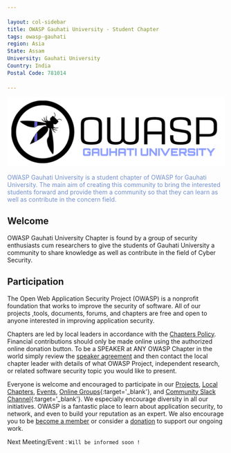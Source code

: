 ```yaml
---

layout: col-sidebar
title: OWASP Gauhati University - Student Chapter
tags: owasp-gauhati
region: Asia
State: Assam
University: Gauhati University
Country: India
Postal Code: 781014

---
```



![OWASP www-chapter-owasp-gauhati-university](assets/images/OWASP_GU.png
"OWASP Gauhati University Chapter")

<div style='color:#728FCE;'>

OWASP Gauhati University is a student chapter of OWASP for Gauhati University. The main aim of creating this community to bring the interested students forward and provide them a community so that they can learn as well as contribute in the concern field.


</div>

## Welcome
OWASP Gauhati University Chapter is found by a group of security enthusiasts cum researchers to give the students of Gauhati University a community to share knowledge as well as contribute in the field of Cyber Security.

## Participation
The Open Web Application Security Project (OWASP) is a nonprofit foundation that works to improve the security of software. All of our projects ,tools, documents, forums, and chapters are free and open to anyone interested in improving application security. 

Chapters are led by local leaders in accordance with the [Chapters Policy](/www-policy/operational/chapters). Financial contributions should only be made online using the authorized online donation button. To be a SPEAKER at ANY OWASP Chapter in the world simply review the [speaker agreement](/www-policy/legal/speaker-agreement) and then contact the local chapter leader with details of what OWASP Project, independent research, or related software security topic you would like to present.

Everyone is welcome and encouraged to participate in our [Projects](/projects/), [Local Chapters](/chapters/), [Events](/events/), [Online Groups](https://groups.google.com/a/owasp.com/){:target='_blank'}, and [Community Slack Channel](https://owasp.slack.com/){:target='_blank'}. We especially encourage diversity in all our initiatives. OWASP is a fantastic place to learn about application security, to network, and even to build your reputation as an expert. We also encourage you to be [become a member](/membership/) or consider a [donation](/donate/) to support our ongoing work.

Next Meeting/Event : `Will be informed soon !`

